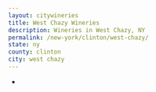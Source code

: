 ```yaml
---
layout: citywineries
title: West Chazy Wineries
description: Wineries in West Chazy, NY
permalink: /new-york/clinton/west-chazy/
state: ny
county: clinton
city: west chazy
---
```

-
